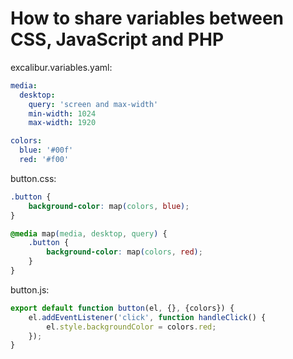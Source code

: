 # How to share variables between CSS, JavaScript and PHP

excalibur.variables.yaml:
```yaml
media:
  desktop:
    query: 'screen and max-width'
    min-width: 1024
    max-width: 1920

colors:
  blue: '#00f'
  red: '#f00'
```

button.css:
```css
.button {
	background-color: map(colors, blue);
}

@media map(media, desktop, query) {
	.button {
		background-color: map(colors, red);
	}
}
```

button.js:
```js
export default function button(el, {}, {colors}) {
	el.addEventListener('click', function handleClick() {
		el.style.backgroundColor = colors.red;
	});
}
```
